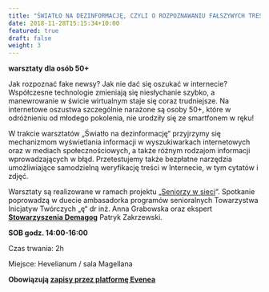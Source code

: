 ```yaml
---
title: "ŚWIATŁO NA DEZINFORMACJĘ, CZYLI O ROZPOZNAWANIU FAŁSZYWYCH TREŚCI W INTERNECIE"
date: 2018-11-28T15:15:34+10:00
featured: true
draft: false
weight: 3
---
```

**warsztaty dla osób 50+**

Jak rozpoznać fake newsy? Jak nie dać się oszukać w internecie? Współczesne technologie zmieniają się niesłychanie szybko, a manewrowanie w świcie wirtualnym staje się coraz trudniejsze. Na internetowe oszustwa szczególnie narażone są osoby 50+, które w odróżnieniu od młodego pokolenia, nie urodziły się ze smartfonem w ręku!

W trakcie warsztatów „Światło na dezinformację“ przyjrzymy się mechanizmom wyświetlania informacji w wyszukiwarkach internetowych oraz w mediach społecznościowych, a także różnym rodzajom informacji wprowadzających w błąd. Przetestujemy także bezpłatne narzędzia umożliwiające samodzielną weryfikację treści w Internecie, w tym cytatów i zdjęć.


Warsztaty są realizowane w ramach projektu „[Seniorzy w sieci](https://e.org.pl/projekty/seniorzy-w-sieci/)“. Spotkanie poprowadzą w duecie ambasadorka programów senioralnych Towarzystwa Inicjatyw Twórczych „ę“ dr inż. Anna Grabowska oraz ekspert **[Stowarzyszenia Demagog](https://demagog.org.pl/)** Patryk Zakrzewski.


**SOB godz. 14:00-16:00**

Czas trwania: 2h

Miejsce: Hevelianum / sala Magellana

**Obowiązują [zapisy przez platformę Evenea](https://app.evenea.pl/event/swiatlo-na-dezinformacje/)**
